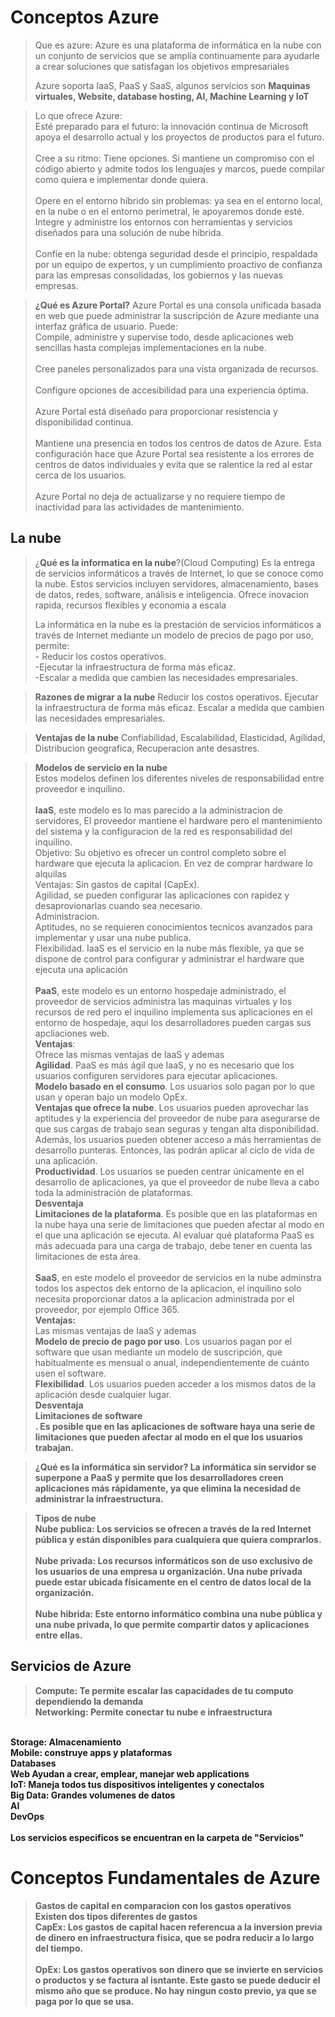 # Conceptos Azure
>Que es azure:
Azure es una plataforma de informática en la nube con un conjunto de servicios que se amplía continuamente para ayudarle a crear soluciones que satisfagan los objetivos empresariales
>
>Azure soporta IaaS, PaaS y SaaS, algunos servicios son <b>Maquinas virtuales, Website, database hosting, AI, Machine Learning y IoT</b>

>Lo que ofrece Azure:<br>
Esté preparado para el futuro: la innovación continua de Microsoft apoya el desarrollo actual y los proyectos de productos para el futuro.<br><br>
Cree a su ritmo: Tiene opciones. Si mantiene un compromiso con el código abierto y admite todos los lenguajes y marcos, puede compilar como quiera e implementar donde quiera.<br><br>
Opere en el entorno híbrido sin problemas: ya sea en el entorno local, en la nube o en el entorno perimetral, le apoyaremos donde esté. Integre y administre los entornos con herramientas y servicios diseñados para una solución de nube híbrida.<br><br>
Confíe en la nube: obtenga seguridad desde el principio, respaldada por un equipo de expertos, y un cumplimiento proactivo de confianza para las empresas consolidadas, los gobiernos y las nuevas empresas.


><b>¿Qué es Azure Portal?</b>
Azure Portal es una consola unificada basada en web que puede administrar la suscripción de Azure mediante una interfaz gráfica de usuario. Puede:<br>
Compile, administre y supervise todo, desde aplicaciones web sencillas hasta complejas implementaciones en la nube.<br><br>
Cree paneles personalizados para una vista organizada de recursos.<br><br>
Configure opciones de accesibilidad para una experiencia óptima.<br><br>
Azure Portal está diseñado para proporcionar resistencia y disponibilidad continua. <br><br>Mantiene una presencia en todos los centros de datos de Azure. Esta configuración hace que Azure Portal sea resistente a los errores de centros de datos individuales y evita que se ralentice la red al estar cerca de los usuarios. <br><br>Azure Portal no deja de actualizarse y no requiere tiempo de inactividad para las actividades de mantenimiento.

## La nube
>¿<b>Qué es la informatica en la nube</b>?(Cloud Computing)
Es la entrega de servicios informáticos a través de Internet, lo que se conoce como la nube. Estos servicios incluyen servidores, almacenamiento, bases de datos, redes, software, análisis e inteligencia. Ofrece inovacion rapida, recursos flexibles y economia a escala
>
>La informática en la nube es la prestación de servicios informáticos a través de Internet mediante un modelo de precios de pago por uso, permite:<br> - Reducir los costos operativos.<br>
-Ejecutar la infraestructura de forma más eficaz.<br>
-Escalar a medida que cambien las necesidades empresariales.

><b>Razones de migrar a la nube</b>
Reducir los costos operativos.
Ejecutar la infraestructura de forma más eficaz.
Escalar a medida que cambien las necesidades empresariales.

><b>Ventajas de la nube</b>
Confiabilidad, Escalabilidad, Elasticidad, Agilidad, Distribucion geografica, Recuperacion ante desastres.

><b>Modelos de servicio en la nube</b><br>
Estos modelos definen los diferentes niveles de responsabilidad entre proveedor e inquilino.<br><br>
<b>IaaS</b>, este modelo es lo mas parecido a la administracion de servidores, El proveedor mantiene el hardware pero el mantenimiento del sistema y la configuracion de la red es responsabilidad del inquilino.<br>
Objetivo: Su objetivo es ofrecer un control completo sobre el hardware que ejecuta la aplicacion. En vez de comprar hardware lo alquilas<br>
Ventajas: Sin gastos de capital (CapEx).<br>
Agilidad, se pueden configurar las aplicaciones con rapidez y desaprovionarlas cuando sea necesario.<br>
Administracion.<br>
Aptitudes, no se requieren conocimientos tecnicos avanzados para implementar y usar una nube publica.<br>
Flexibilidad. IaaS es el servicio en la nube más flexible, ya que se dispone de control para configurar y administrar el hardware que ejecuta una aplicación<br><br>
<b>PaaS</b>, este modelo es un entorno hospedaje administrado, el proveedor de servicios administra las maquinas virtuales y los recursos de red pero el inquilino implementa sus aplicaciones en el entorno de hospedaje, aqui los desarrolladores pueden cargas sus apcliaciones web.<br>
<b>Ventajas</b>:<br>
Ofrece las mismas ventajas de IaaS y ademas<br>
<b>Agilidad</b>. PaaS es más ágil que IaaS, y no es necesario que los usuarios configuren servidores para ejecutar aplicaciones.<br>
<b>Modelo basado en el consumo</b>. Los usuarios solo pagan por lo que usan y operan bajo un modelo OpEx.<br>
<b>Ventajas que ofrece la nube</b>. Los usuarios pueden aprovechar las aptitudes y la experiencia del proveedor de nube para asegurarse de que sus cargas de trabajo sean seguras y tengan alta disponibilidad. Además, los usuarios pueden obtener acceso a más herramientas de desarrollo punteras. Entonces, las podrán aplicar al ciclo de vida de una aplicación.<br>
<b>Productividad</b>. Los usuarios se pueden centrar únicamente en el desarrollo de aplicaciones, ya que el proveedor de nube lleva a cabo toda la administración de plataformas.<br>
<b>Desventaja</b><br>
<b>Limitaciones de la plataforma</b>. Es posible que en las plataformas en la nube haya una serie de limitaciones que pueden afectar al modo en el que una aplicación se ejecuta. Al evaluar qué plataforma PaaS es más adecuada para una carga de trabajo, debe tener en cuenta las limitaciones de esta área.<br><br>
<b>SaaS</b>, en este modelo el proveedor de servicios en la nube adminstra todos los aspectos dek entorno de la aplicacion, el inquilino solo necesita proporcionar datos a la aplicacion administrada por el proveedor, por ejemplo Office 365.<br>
<b>Ventajas:</b><br>
Las mismas ventajas de IaaS y ademas<br>
<b>Modelo de precio de pago por uso</b>. Los usuarios pagan por el software que usan mediante un modelo de suscripción, que habitualmente es mensual o anual, independientemente de cuánto usen el software.<br>
<b>Flexibilidad</b>. Los usuarios pueden acceder a los mismos datos de la aplicación desde cualquier lugar.<br>
<b>Desventaja</b><br>
<b>Limitaciones de software</br>. Es posible que en las aplicaciones de software haya una serie de limitaciones que pueden afectar al modo en el que los usuarios trabajan.

><b>¿Qué es la informática sin servidor?</b>
La informática sin servidor se superpone a PaaS y permite que los desarrolladores creen aplicaciones más rápidamente, ya que elimina la necesidad de administrar la infraestructura.

><b>Tipos de nube</b><br>
Nube publica: Los servicios se ofrecen a través de la red Internet pública y están disponibles para cualquiera que quiera comprarlos.<br><br>
Nube privada: Los recursos informáticos son de uso exclusivo de los usuarios de una empresa u organización. Una nube privada puede estar ubicada físicamente en el centro de datos local de la organización.<br><br>
Nube hibrida: Este entorno informático combina una nube pública y una nube privada, lo que permite compartir datos y aplicaciones entre ellas.

## Servicios de Azure
> Compute: Te permite escalar las capacidades de tu computo dependiendo la demanda<br> 
Networking: Permite conectar tu nube e infraestructura
<br>
Storage: Almacenamiento
<br>
Mobile: construye apps y plataformas
<br>
Databases
<br>
Web
Ayudan a crear, emplear, manejar web applications
<br>
IoT: Maneja todos tus dispositivos inteligentes y conectalos
 <br>
 Big Data: Grandes volumenes de datos
 <br>
 AI
 <br>
 DevOps
<br><br>
Los servicios especificos se encuentran en la carpeta de "Servicios"

# Conceptos Fundamentales de Azure
> <b>Gastos de capital en comparacion con los gastos operativos</b><br>
Existen dos tipos diferentes de gastos<br>
CapEx: Los gastos de capital hacen referencua a la inversion previa de dinero en infraestructura fisica, que se podra reducir a lo largo del tiempo.<br><br>
OpEx: Los gastos operativos son dinero que se invierte en servicios o productos y se factura al isntante. Este gasto se puede deducir el mismo año que se produce. No hay ningun costo previo, ya que se paga por lo que se usa.